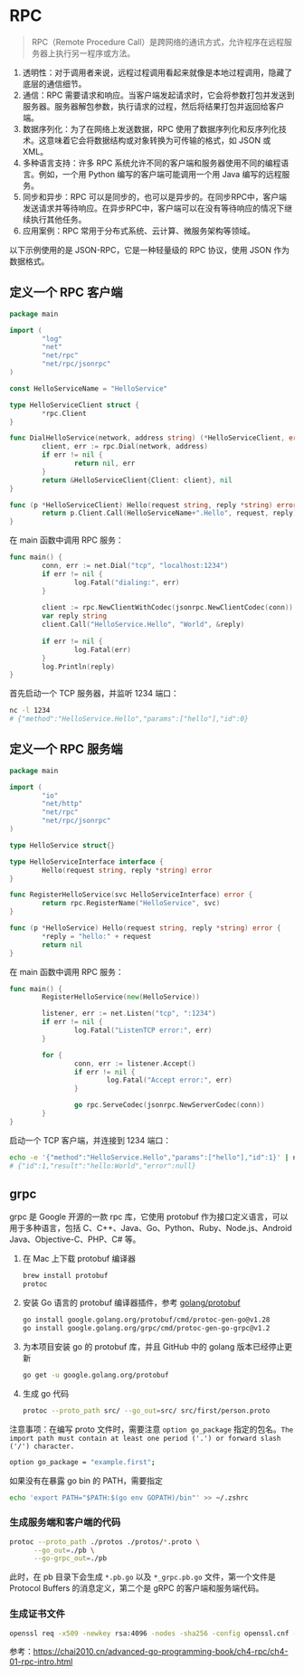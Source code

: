 # RPC

> RPC（Remote Procedure Call）是跨网络的通讯方式，允许程序在远程服务器上执行另一程序或方法。

1. 透明性：对于调用者来说，远程过程调用看起来就像是本地过程调用，隐藏了底层的通信细节。
2. 通信：RPC 需要请求和响应。当客户端发起请求时，它会将参数打包并发送到服务器。服务器解包参数，执行请求的过程，然后将结果打包并返回给客户端。
3. 数据序列化：为了在网络上发送数据，RPC 使用了数据序列化和反序列化技术。这意味着它会将数据结构或对象转换为可传输的格式，如 JSON 或 XML。
4. 多种语言支持：许多 RPC 系统允许不同的客户端和服务器使用不同的编程语言。例如，一个用 Python 编写的客户端可能调用一个用 Java 编写的远程服务。
5. 同步和异步：RPC 可以是同步的，也可以是异步的。在同步RPC中，客户端发送请求并等待响应。在异步RPC中，客户端可以在没有等待响应的情况下继续执行其他任务。
6. 应用案例：RPC 常用于分布式系统、云计算、微服务架构等领域。

以下示例使用的是 JSON-RPC，它是一种轻量级的 RPC 协议，使用 JSON 作为数据格式。

## 定义一个 RPC 客户端

```go
package main

import (
        "log"
        "net"
        "net/rpc"
        "net/rpc/jsonrpc"
)

const HelloServiceName = "HelloService"

type HelloServiceClient struct {
        *rpc.Client
}

func DialHelloService(network, address string) (*HelloServiceClient, error) {
        client, err := rpc.Dial(network, address)
        if err != nil {
                return nil, err
        }
        return &HelloServiceClient{Client: client}, nil
}

func (p *HelloServiceClient) Hello(request string, reply *string) error {
        return p.Client.Call(HelloServiceName+".Hello", request, reply)
}
```

在 main 函数中调用 RPC 服务：

```go
func main() {
        conn, err := net.Dial("tcp", "localhost:1234")
        if err != nil {
                log.Fatal("dialing:", err)
        }
       
        client := rpc.NewClientWithCodec(jsonrpc.NewClientCodec(conn))
        var reply string
        client.Call("HelloService.Hello", "World", &reply)
       
        if err != nil {
                log.Fatal(err)
        }
        log.Println(reply)
}
```

首先启动一个 TCP 服务器，并监听 1234 端口：

```bash
nc -l 1234
# {"method":"HelloService.Hello","params":["hello"],"id":0}
```

## 定义一个 RPC 服务端

```go
package main

import (
        "io"
        "net/http"
        "net/rpc"
        "net/rpc/jsonrpc"
)

type HelloService struct{}

type HelloServiceInterface interface {
        Hello(request string, reply *string) error
}

func RegisterHelloService(svc HelloServiceInterface) error {
        return rpc.RegisterName("HelloService", svc)
}

func (p *HelloService) Hello(request string, reply *string) error {
        *reply = "hello:" + request
        return nil
}
```

在 main 函数中调用 RPC 服务：

```go
func main() {
        RegisterHelloService(new(HelloService))

        listener, err := net.Listen("tcp", ":1234")
        if err != nil {
                log.Fatal("ListenTCP error:", err)
        }

        for {
                conn, err := listener.Accept()
                if err != nil {
                        log.Fatal("Accept error:", err)
                }

                go rpc.ServeCodec(jsonrpc.NewServerCodec(conn))
        }
}
```

启动一个 TCP 客户端，并连接到 1234 端口：

```bash
echo -e '{"method":"HelloService.Hello","params":["hello"],"id":1}' | nc localhost 1234
# {"id":1,"result":"hello:World","error":null}
```

## grpc

grpc 是 Google 开源的一款 rpc 库，它使用 protobuf 作为接口定义语言，可以用于多种语言，包括 C、C++、Java、Go、Python、Ruby、Node.js、Android Java、Objective-C、PHP、C# 等。

1. 在 Mac 上下载 protobuf 编译器

   ```bash
   brew install protobuf
   protoc
   ```

2. 安装 Go 语言的 protobuf 编译器插件，参考 [golang/protobuf](https://grpc.io/docs/languages/go/quickstart/)

   ```bash
   go install google.golang.org/protobuf/cmd/protoc-gen-go@v1.28
   go install google.golang.org/grpc/cmd/protoc-gen-go-grpc@v1.2
   ```

3. 为本项目安装 go 的 protobuf 库，并且 GitHub 中的 golang 版本已经停止更新

   ```bash
   go get -u google.golang.org/protobuf
   ```

4. 生成 go 代码

   ```bash
   protoc --proto_path src/ --go_out=src/ src/first/person.proto
   ```

注意事项：在编写 proto 文件时，需要注意 `option go_package` 指定的包名。`The import path must contain at least one period ('.') or forward slash ('/') character.`

```bash
option go_package = "example.first";
```

如果没有在暴露 go bin 的 PATH，需要指定

```bash
echo 'export PATH="$PATH:$(go env GOPATH)/bin"' >> ~/.zshrc
```

### 生成服务端和客户端的代码

```bash
protoc --proto_path ./protos ./protos/*.proto \
      --go_out=./pb \
      --go-grpc_out=./pb
```

此时，在 pb 目录下会生成 `*.pb.go` 以及 `*_grpc.pb.go` 文件，第一个文件是 Protocol Buffers 的消息定义，第二个是 gRPC 的客户端和服务端代码。

### 生成证书文件

```bash
openssl req -x509 -newkey rsa:4096 -nodes -sha256 -config openssl.cnf -keyout private.pem -out cert.pem
```

参考：<https://chai2010.cn/advanced-go-programming-book/ch4-rpc/ch4-01-rpc-intro.html>
